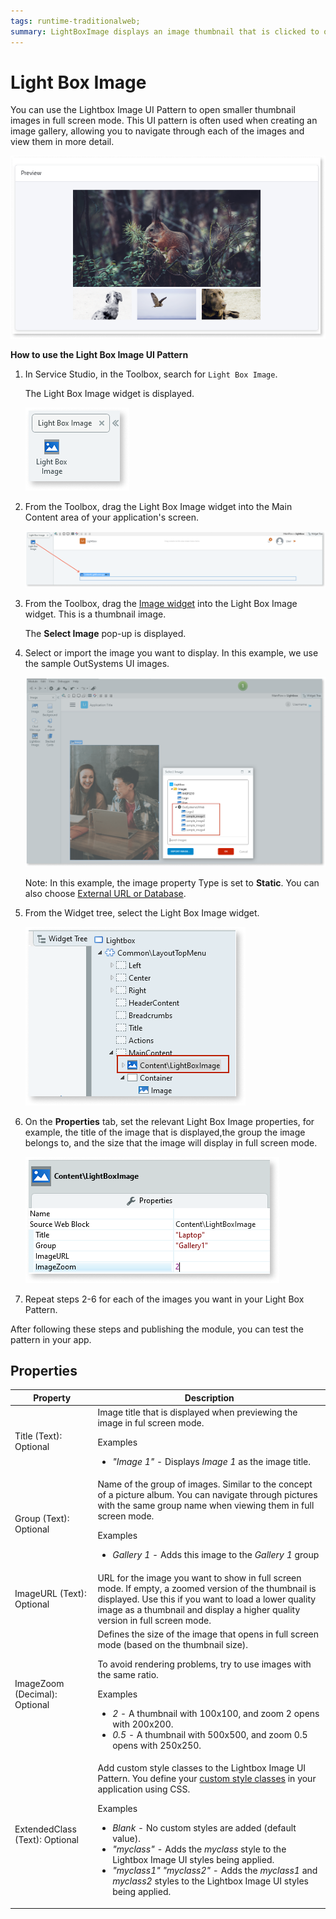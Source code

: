 ```yaml
---
tags: runtime-traditionalweb; 
summary: LightBoxImage displays an image thumbnail that is clicked to open a fullscreen image.
---
```


# Light Box Image

You can use the Lightbox Image UI Pattern to open smaller thumbnail images in full screen mode. This UI pattern is often used when creating an image gallery, allowing you to navigate through each of the images and view them in more detail.  

![](<images/lightboxweb-image-11.png>)

**How to use the Light Box Image UI Pattern**

1. In Service Studio, in the Toolbox, search for `Light Box Image`. 

    The Light Box Image widget is displayed.

    ![](<images/lightboximage-image-12.png>)    

1. From the Toolbox, drag the Light Box Image widget into the Main Content area of your application's screen.
   
    ![](<images/lightboximage-image-13.png>)

1. From the Toolbox, drag the [Image widget](<../../../../../ref/lang/auto/Class.Image Widget.final.md>) into the Light Box Image widget. This is a thumbnail image. 

    The **Select Image** pop-up is displayed.

1. Select or import the image you want to display. In this example, we use the sample OutSystems UI images.

    ![](<images/lightboximage-image-9.png>)

    Note: In this example, the image property Type is set to **Static**. You can also choose [External URL or Database](../../../../../develop/ui/image/display-image.md).

1. From the Widget tree, select the Light Box Image widget.
    
    ![](<images/lightboximage-image-14.png>)

1. On the **Properties** tab, set the relevant Light Box Image properties, for example, the title of the image that is displayed,the group the image belongs to, and the size that the image will display in full screen mode.

     ![](<images/lightboximage-image-10.png>)

1. Repeat steps 2-6 for each of the images you want in your Light Box Pattern. 

After following these steps and publishing the module, you can test the pattern in your app.

## Properties

| **Property** |  **Description** |
|---|---|
| Title (Text): Optional  |Image title that is displayed when previewing the image in ful screen mode. <p>Examples<ul><li>_"Image 1"_ - Displays *Image 1* as the image title. </li></ul></p>|
| Group (Text): Optional | Name of the group of images. Similar to the concept of a picture album. You can navigate through pictures with the same group name when viewing them in full screen mode.<p>Examples<ul><li>_Gallery 1_ - Adds this image to the _Gallery 1_ group</li></ul></p> |
| ImageURL (Text): Optional | URL for the image you want to show in full screen mode. If empty, a zoomed version of the thumbnail is displayed. Use this if you want to load a lower quality image as a thumbnail and display a higher quality version in full screen mode.   |
| ImageZoom (Decimal): Optional  |  Defines the size of the image that opens in full screen mode (based on the thumbnail size).<p>To avoid rendering problems, try to use images with the same ratio.<p>Examples</p><ul><li>_2_ - A thumbnail with 100x100, and zoom 2 opens with 200x200.</li><li> _0.5_ - A thumbnail with 500x500, and zoom 0.5 opens with 250x250.</li></ul></p> |
| ExtendedClass (Text): Optional |  Add custom style classes to the Lightbox Image UI Pattern. You define your [custom style classes](../../../../../develop/ui/look-feel/css.md) in your application using CSS. <p>Examples <ul><li>_Blank_ - No custom styles are added (default value).</li><li>_"myclass"_ - Adds the _myclass_ style to the Lightbox Image UI styles being applied.</li><li>_"myclass1" "myclass2"_ - Adds the _myclass1_ and _myclass2_ styles to the Lightbox Image UI styles being applied.</li></ul></p> |


<!--- ## See also
* OutSystems UI Live Style Guide: [Lightbox Image](https://outsystemsui.outsystems.com/WebStyleGuidePreview/LightboxImage.aspx)
* OutSystems UI Pattern Page: [Lightbox Image](https://outsystemsui.outsystems.com/OutSystemsUIWebsite/PatternDetail?PatternId=46)
-->
